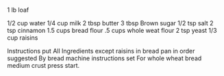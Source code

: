 1 lb loaf

1/2 cup water
1/4 cup milk
2 tbsp butter
3 tbsp Brown sugar
1/2 tsp salt
2 tsp cinnamon
1.5 cups bread flour
.5 cups whole weat flour
2 tsp yeast
1/3 cup raisins

Instructions
put All Ingredients except raisins in bread pan in order suggested By bread machine instructions
set For whole wheat bread medium crust press start.
